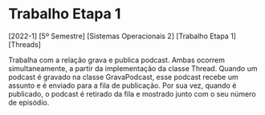 # Trabalho Etapa 1
  [2022-1] [5º Semestre] [Sistemas Operacionais 2] [Trabalho Etapa 1] [Threads]
  
  Trabalha com a relação grava e publica podcast. Ambas ocorrem simultaneamente, a partir da implementação da classe Thread.
  Quando um podcast é gravado na classe GravaPodcast, esse podcast recebe um assunto e é enviado para a fila de publicação. Por sua vez, quando é publicado, o podcast é retirado da fila e mostrado junto com o seu número de episódio.
